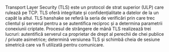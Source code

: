 Transport Layer Security (TLS) este un protocol de strat superior (ULP) care rulează pe TCP. TLS oferă integritate și confidențialitate a datelor de la un capăt la altul. TLS hanshake se referă la seria de verificări prin care trec clientul și serverul pentru a se autentifica reciproc și a determina parametrii conexiunii criptate. Procesul de strângere de mână TLS realizează trei lucruri: autentifică serverul ca proprietar de drept al perechii de chei publice / private asimetrice; determină versiunea TLS și schimbă cheia de sesiune simetrică care va fi utilizată pentru comunicare.